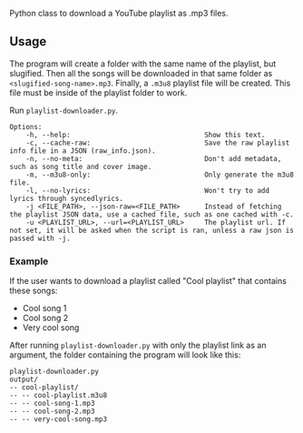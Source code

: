 Python class to download a YouTube playlist as .mp3 files.

## Usage

The program will create a folder with the same name of the playlist, but slugified. Then all the songs will be downloaded in that same folder as `<slugified-song-name>.mp3`. Finally, a `.m3u8` playlist file will be created. This file must be inside of the playlist folder to work.

Run `playlist-downloader.py`.

```
Options:
    -h, --help:                                 Show this text.
    -c, --cache-raw:                            Save the raw playlist info file in a JSON (raw_info.json).
    -n, --no-meta:                              Don't add metadata, such as song title and cover image.
    -m, --m3u8-only:                            Only generate the m3u8 file.
    -l, --no-lyrics:                            Won't try to add lyrics through syncedlyrics.
    -j <FILE_PATH>, --json-raw=<FILE_PATH>      Instead of fetching the playlist JSON data, use a cached file, such as one cached with -c.
    -u <PLAYLIST_URL>, --url=<PLAYLIST_URL>     The playlist url. If not set, it will be asked when the script is ran, unless a raw json is passed with -j.
```

### Example

If the user wants to download a playlist called "Cool playlist" that contains these songs:

- Cool song 1
- Cool song 2
- Very cool song

After running `playlist-downloader.py` with only the playlist link as an argument, the folder containing the program will look like this:

```
playlist-downloader.py
output/
-- cool-playlist/
-- -- cool-playlist.m3u8
-- -- cool-song-1.mp3
-- -- cool-song-2.mp3
-- -- very-cool-song.mp3
```
